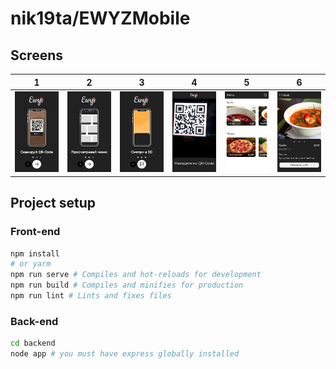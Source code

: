 # nik19ta/EWYZMobile

## Screens

| 1 | 2 | 3 | 4 | 5 | 6 |
| :---: | :---: | :---: | :---: | :---: | :---: |
| ![1](./README/1.png) | ![2](./README/2.png) | ![3](./README/3.png) |![4](./README/4.png) | ![5](./README/5.png) | ![6](./README/6.png) | ![6](./README/6.png) |

## Project setup

### Front-end

```bash
npm install 
# or yarm 
npm run serve # Compiles and hot-reloads for development
npm run build # Compiles and minifies for production
npm run lint # Lints and fixes files
```

### Back-end

```bash
cd backend
node app # you must have express globally installed
```